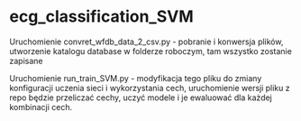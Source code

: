 # ecg_classification_SVM
Uruchomienie convret_wfdb_data_2_csv.py - pobranie i konwersja plików, utworzenie katalogu database w folderze roboczym,
tam wszystko zostanie zapisane

Uruchomienie run_train_SVM.py - modyfikacja tego pliku do zmiany konfiguracji uczenia sieci i wykorzystania cech,
uruchomienie wersji pliku z repo będzie przeliczać cechy, uczyć modele i je ewaluować dla każdej kombinacji cech.
